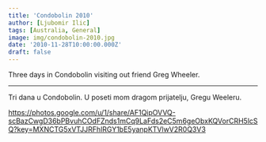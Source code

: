 ```yaml
---
title: 'Condobolin 2010'
author: [Ljubomir Ilic]
tags: [Australia, General]
image: img/condobolin-2010.jpg
date: '2010-11-28T10:00:00.000Z'
draft: false
---
```


Three days in Condobolin visiting out friend Greg Wheeler.

--------

Tri dana u Condobolin. U poseti mom dragom prijatelju, Gregu Weeleru.

https://photos.google.com/u/1/share/AF1QipOVVQ-scBazCwgD36bPBvuhCOdFZnds1mCq9LaFds2eC5m6geObxKQVorCRH5lcSQ?key=MXNCTG5xVTJJRFhlRGY1bE5yanpKTVlwV2R0Q3V3
